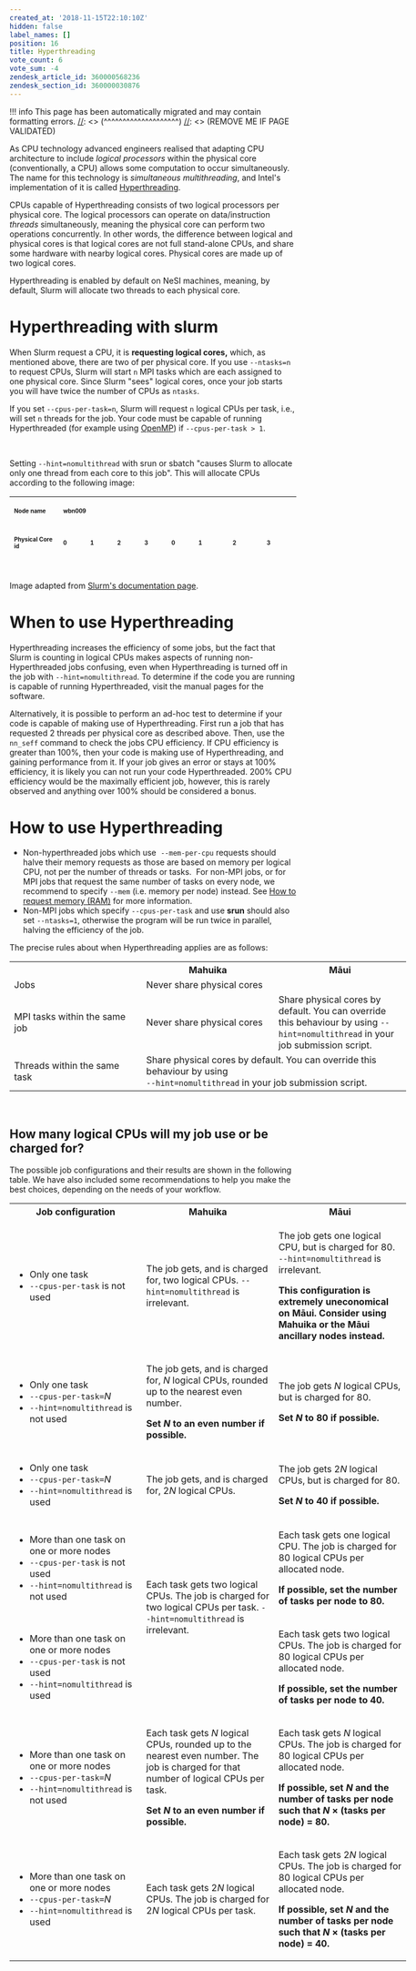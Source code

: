 ```yaml
---
created_at: '2018-11-15T22:10:10Z'
hidden: false
label_names: []
position: 16
title: Hyperthreading
vote_count: 6
vote_sum: -4
zendesk_article_id: 360000568236
zendesk_section_id: 360000030876
---
```




[//]: <> (REMOVE ME IF PAGE VALIDATED)
[//]: <> (vvvvvvvvvvvvvvvvvvvv)
!!! info
    This page has been automatically migrated and may contain formatting errors.
[//]: <> (^^^^^^^^^^^^^^^^^^^^)
[//]: <> (REMOVE ME IF PAGE VALIDATED)

As CPU technology advanced engineers realised that adapting CPU
architecture to include *logical* *processors* within the physical core
(conventionally, a CPU) allows some computation to occur simultaneously.
The name for this technology is *simultaneous multithreading*, and
Intel's implementation of it is called
[Hyperthreading](https://en.wikipedia.org/wiki/Hyper-threading).

CPUs capable of Hyperthreading consists of two logical processors per
physical core. The logical processors can operate on data/instruction
*threads* simultaneously, meaning the physical core can perform two
operations concurrently. In other words, the difference between logical
and physical cores is that logical cores are not full stand-alone CPUs,
and share some hardware with nearby logical cores. Physical cores are
made up of two logical cores.

Hyperthreading is enabled by default on NeSI machines, meaning, by
default, Slurm will allocate two threads to each physical core. 

# Hyperthreading with slurm

When Slurm request a CPU, it is **requesting logical cores,** which, as
mentioned above, there are two of per physical core. If you use
`--ntasks=n` to request CPUs, Slurm will start `n` MPI tasks which are
each assigned to one physical core. Since Slurm "sees" logical cores,
once your job starts you will have twice the number of CPUs as `ntasks`.

If you set `--cpus-per-task=n`, Slurm will request `n` logical CPUs per
task, i.e., will set `n` threads for the job. Your code must be capable
of running Hyperthreaded (for example using
[OpenMP](https://support.nesi.org.nz/hc/en-gb/articles/360001070496)) if
`--cpus-per-task > 1`.

 

Setting `--hint=nomultithread` with srun or sbatch "causes Slurm to
allocate only one thread from each core to this job". This will allocate
CPUs according to the following image:

<table style="height: 132px;" data-border="1" width="591"
data-cellspacing="0" data-cellpadding="3">
<tbody>
<tr class="odd" style="height: 22px;">
<td style="height: 22px; width: 164.389px"
data-bgcolor="#e0e0e0"><p><font size="1"><strong>Node
name</strong></font></p></td>
<td colspan="16" style="height: 22px; width: 403.878px"
data-bgcolor="#e0e0e0"><p><font size="1"><strong>wbn009</strong></font></p></td>
</tr>
<tr class="even" style="height: 22px;">
<td style="height: 22px; width: 164.389px"
data-bgcolor="#e0e0e0"><p><font size="1"><strong>Physical Core
id</strong></font></p></td>
<td colspan="2" style="height: 22px; width: 37.2727px"
data-bgcolor="#e0e0e0"><p><font size="1"><strong>0</strong></font></p></td>
<td colspan="2" style="height: 22px; width: 37.2727px"
data-bgcolor="#e0e0e0"><p><font size="1"><strong>1</strong></font></p></td>
<td colspan="2" style="height: 22px; width: 37.2727px"
data-bgcolor="#e0e0e0"><p><font size="1"><strong>2</strong></font></p></td>
<td colspan="2" style="height: 22px; width: 37.2727px"
data-bgcolor="#e0e0e0"><p><font size="1"><strong>3</strong></font></p></td>
<td colspan="2" style="height: 22px; width: 37.2727px"
data-bgcolor="#e0e0e0"><p><font size="1"><strong>0</strong></font></p></td>
<td colspan="2" style="height: 22px; width: 47.358px"
data-bgcolor="#e0e0e0"><p><font size="1"><strong>1</strong></font></p></td>
<td colspan="2" style="height: 22px; width: 47.358px"
data-bgcolor="#e0e0e0"><p><font size="1"><strong>2</strong></font></p></td>
<td colspan="2" style="height: 22px; width: 46.4347px"
data-bgcolor="#e0e0e0"><p><font size="1"><strong>3</strong></font></p></td>
</tr>
<tr class="odd" style="height: 22px;">
<td style="height: 22px; width: 164.389px"
data-bgcolor="#e0e0e0"><p><font size="1"><strong>Logical CPU
id</strong></font></p></td>
<td style="height: 22px; width: 13.1818px"
data-bgcolor="#e0e0e0"><p><font size="1"><strong>0</strong></font></p></td>
<td style="height: 22px; width: 13.1818px"
data-bgcolor="#e0e0e0"><p><font size="1"><strong>1</strong></font></p></td>
<td style="height: 22px; width: 13.1818px"
data-bgcolor="#e0e0e0"><p><font size="1"><strong>2</strong></font></p></td>
<td style="height: 22px; width: 13.1818px"
data-bgcolor="#e0e0e0"><p><font size="1"><strong>3</strong></font></p></td>
<td style="height: 22px; width: 13.1818px"
data-bgcolor="#e0e0e0"><p><font size="1"><strong>4</strong></font></p></td>
<td style="height: 22px; width: 13.1818px"
data-bgcolor="#e0e0e0"><p><font size="1"><strong>5</strong></font></p></td>
<td style="height: 22px; width: 13.1818px"
data-bgcolor="#e0e0e0"><p><font size="1"><strong>6</strong></font></p></td>
<td style="height: 22px; width: 13.1818px"
data-bgcolor="#e0e0e0"><p><font size="1"><strong>7</strong></font></p></td>
<td style="height: 22px; width: 13.1818px"
data-bgcolor="#e0e0e0"><p><font size="1"><strong>8</strong></font></p></td>
<td style="height: 22px; width: 13.1818px"
data-bgcolor="#e0e0e0"><p><font size="1"><strong>9</strong></font></p></td>
<td style="height: 22px; width: 18.2244px"
data-bgcolor="#e0e0e0"><p><font size="1"><strong>10</strong></font></p></td>
<td style="height: 22px; width: 18.2244px"
data-bgcolor="#e0e0e0"><p><font size="1"><strong>11</strong></font></p></td>
<td style="height: 22px; width: 18.2244px"
data-bgcolor="#e0e0e0"><p><font size="1"><strong>12</strong></font></p></td>
<td style="height: 22px; width: 18.2244px"
data-bgcolor="#e0e0e0"><p><font size="1"><strong>13</strong></font></p></td>
<td style="height: 22px; width: 18.2244px"
data-bgcolor="#e0e0e0"><p><font size="1"><strong>14</strong></font></p></td>
<td style="height: 22px; width: 17.3011px"
data-bgcolor="#e0e0e0"><p><font size="1"><strong>15</strong></font></p></td>
</tr>
<tr class="even" style="height: 22px;">
<td style="height: 22px; width: 164.389px"
data-bgcolor="#e0e0e0"><p><font size="1"><strong>Number of Allocated
CPUs</strong></font></p></td>
<td colspan="8"
style="height: 22px; width: 181.818px"><p><font size="1">4</font></p></td>
<td colspan="8"
style="height: 22px; width: 211.151px"><p><font size="1">4</font></p></td>
</tr>
<tr class="odd" style="height: 22px;">
<td style="height: 22px; width: 164.389px"
data-bgcolor="#e0e0e0"><p><font size="1"><strong>Allocated CPU
ids</strong></font></p></td>
<td colspan="8"
style="height: 22px; width: 181.818px"><p><font size="1">0 2 4
6</font></p></td>
<td colspan="8"
style="height: 22px; width: 211.151px"><p><font size="1">8 10 12
14</font></p></td>
</tr>
</tbody>
</table>

Image adapted from [Slurm's documentation
page](https://slurm.schedmd.com/cpu_management.html).

# When to use Hyperthreading

Hyperthreading increases the efficiency of some jobs, but the fact that
Slurm is counting in logical CPUs makes aspects of running
non-Hyperthreaded jobs confusing, even when Hyperthreading is turned off
in the job with `--hint=nomultithread`. To determine if the code you are
running is capable of running Hyperthreaded, visit the manual pages for
the software.

Alternatively, it is possible to perform an ad-hoc test to determine if
your code is capable of making use of Hyperthreading. First run a job
that has requested 2 threads per physical core as described above. Then,
use the `nn_seff` command to check the jobs CPU efficiency. If CPU
efficiency is greater than 100%, then your code is making use of
Hyperthreading, and gaining performance from it. If your job gives an
error or stays at 100% efficiency, it is likely you can not run your
code Hyperthreaded. 200% CPU efficiency would be the maximally efficient
job, however, this is rarely observed and anything over 100% should be
considered a bonus.

# How to use Hyperthreading

-   Non-hyperthreaded jobs which use  `--mem-per-cpu` requests should
    halve their memory requests as those are based on memory per logical
    CPU, not per the number of threads or tasks.  For non-MPI jobs, or
    for MPI jobs that request the same number of tasks on every node, we
    recommend to specify `--mem` (i.e. memory per node) instead. See
    [How to request memory
    (RAM)](https://support.nesi.org.nz/hc/en-gb/articles/360001108756)
    for more information.
-   Non-MPI jobs which specify `--cpus-per-task` and use **srun** should
    also set `--ntasks=1`, otherwise the program will be run twice in
    parallel, halving the efficiency of the job.

The precise rules about when Hyperthreading applies are as follows:

<table style="width: 697px;">
<colgroup>
<col style="width: 33%" />
<col style="width: 33%" />
<col style="width: 33%" />
</colgroup>
<tbody>
<tr class="header">
<th style="width: 109px"> </th>
<th class="wysiwyg-text-align-center" style="width: 205px">Mahuika</th>
<th class="wysiwyg-text-align-center" style="width: 376px">Māui</th>
</tr>
&#10;<tr class="odd">
<td style="width: 109px">Jobs</td>
<td colspan="2" class="wysiwyg-text-align-center"
style="width: 581px">Never share physical cores</td>
</tr>
<tr class="even">
<td style="width: 109px">MPI tasks within the same job</td>
<td class="wysiwyg-text-align-center" style="width: 205px">Never share
physical cores</td>
<td class="wysiwyg-text-align-center" style="width: 376px">Share
physical cores by default. You can override this behaviour by using
<code>--hint=nomultithread</code> in your job submission script.</td>
</tr>
<tr class="odd">
<td style="width: 109px">Threads within the same task</td>
<td colspan="2" class="wysiwyg-text-align-center"
style="width: 581px">Share physical cores by default. You can override
this behaviour by using<br />
<code>--hint=nomultithread</code> in your job submission script.</td>
</tr>
</tbody>
</table>

 

## How many logical CPUs will my job use or be charged for?

The possible job configurations and their results are shown in the
following table. We have also included some recommendations to help you
make the best choices, depending on the needs of your workflow.

<table style="width: 697px;">
<colgroup>
<col style="width: 33%" />
<col style="width: 33%" />
<col style="width: 33%" />
</colgroup>
<tbody>
<tr class="header">
<th class="wysiwyg-text-align-center" style="width: 221px">Job
configuration</th>
<th class="wysiwyg-text-align-center" style="width: 237px">Mahuika</th>
<th class="wysiwyg-text-align-center" style="width: 232px">Māui</th>
</tr>
&#10;<tr class="odd">
<td style="width: 221px"><ul>
<li>Only one task</li>
<li><code>--cpus-per-task</code> is not used</li>
</ul></td>
<td class="wysiwyg-text-align-center" style="width: 237px">The job gets,
and is charged for, two logical CPUs. <code>--hint=nomultithread</code>
is irrelevant.</td>
<td class="wysiwyg-text-align-center" style="width: 232px"><p>The job
gets one logical CPU, but is charged for 80.<br />
<code>--hint=nomultithread</code> is irrelevant.</p>
<p><span><strong>This configuration is extremely uneconomical on Māui.
Consider using Mahuika or the Māui ancillary nodes
instead.</strong></span></p></td>
</tr>
<tr class="even">
<td style="width: 221px"><ul>
<li>Only one task</li>
<li><code>--cpus-per-task=</code><em>N</em></li>
<li><code>--hint=nomultithread</code> is not used</li>
</ul></td>
<td class="wysiwyg-text-align-center" style="width: 237px"><p>The job
gets, and is charged for, <em>N</em> logical CPUs, rounded up to the
nearest even number.</p>
<p><strong>Set <em>N</em> to an even number if
possible.</strong></p></td>
<td class="wysiwyg-text-align-center" style="width: 232px"><p>The job
gets <em>N</em> logical CPUs, but is charged for 80.</p>
<p><strong>Set <em>N</em> to 80 if possible.</strong></p></td>
</tr>
<tr class="odd">
<td style="width: 221px"><ul>
<li>Only one task</li>
<li><code>--cpus-per-task=</code><em>N</em></li>
<li><code>--hint=nomultithread</code> is used</li>
</ul></td>
<td class="wysiwyg-text-align-center" style="width: 237px">The job gets,
and is charged for, 2<em>N</em> logical CPUs.</td>
<td class="wysiwyg-text-align-center" style="width: 232px"><p>The job
gets 2<em>N</em> logical CPUs, but is charged for 80.</p>
<p><strong>Set <em>N</em> to 40 if possible.</strong></p></td>
</tr>
<tr class="even">
<td style="width: 221px"><ul>
<li>More than one task on one or more nodes</li>
<li><code>--cpus-per-task</code> is not used</li>
<li><code>--hint=nomultithread</code> is not used</li>
</ul></td>
<td rowspan="2" class="wysiwyg-text-align-center"
style="width: 237px"><p>Each task gets two logical CPUs. The job is
charged for two logical CPUs per task. <code>--hint=nomultithread</code>
is irrelevant.</p>
<p> </p></td>
<td class="wysiwyg-text-align-center" style="width: 232px"><p>Each task
gets one logical CPU. The job is charged for 80 logical CPUs per
allocated node.</p>
<p><strong>If possible, set the number of tasks per node to
80.</strong></p></td>
</tr>
<tr class="odd">
<td style="width: 221px"><ul>
<li>More than one task on one or more nodes</li>
<li><code>--cpus-per-task</code> is not used</li>
<li><code>--hint=nomultithread</code> is used</li>
</ul></td>
<td class="wysiwyg-text-align-center" style="width: 232px"><p>Each task
gets two logical CPUs. The job is charged for 80 logical CPUs per
allocated node.</p>
<p><strong>If possible, set the number of tasks per node to
40.</strong> </p></td>
</tr>
<tr class="even">
<td style="width: 221px"><ul>
<li>More than one task on one or more nodes</li>
<li><code>--cpus-per-task=</code><em>N</em></li>
<li><code>--hint=nomultithread</code> is not used</li>
</ul></td>
<td class="wysiwyg-text-align-center" style="width: 237px"><p>Each task
gets <em>N</em> logical CPUs, rounded up to the nearest even number. The
job is charged for that number of logical CPUs per task.</p>
<p><strong>Set <em>N</em> to an even number if
possible.</strong></p></td>
<td class="wysiwyg-text-align-center" style="width: 232px"><p>Each task
gets <em>N</em> logical CPUs. The job is charged for 80 logical CPUs per
allocated node.</p>
<p><strong>If possible, set <em>N</em> and the number of tasks per node
such that <em>N</em> × (tasks per node) = 80.</strong></p></td>
</tr>
<tr class="odd">
<td style="width: 221px"><ul>
<li>More than one task on one or more nodes</li>
<li><code>--cpus-per-task=</code><em>N</em></li>
<li><code>--hint=nomultithread</code> is used</li>
</ul></td>
<td class="wysiwyg-text-align-center" style="width: 237px">Each task
gets 2<em>N</em> logical CPUs. The job is charged for 2<em>N</em>
logical CPUs per task.</td>
<td class="wysiwyg-text-align-center" style="width: 232px"><p>Each task
gets 2<em>N</em> logical CPUs. The job is charged for 80 logical CPUs
per allocated node.</p>
<p><strong>If possible, set <em>N</em> and the number of tasks per node
such that <em>N</em> × (tasks per node) = 40.</strong></p></td>
</tr>
</tbody>
</table>

 
